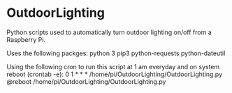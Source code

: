 # OutdoorLighting
Python scripts used to automatically turn outdoor lighting on/off from a Raspberry Pi.

Uses the following packges:
python 3
pip3
python-requests
python-dateutil

Using the following cron to run this script at 1 am everyday and on system reboot (crontab -e):
0 1 * * * /home/pi/OutdoorLighting/OutdoorLighting.py
@reboot /home/pi/OutdoorLighting/OutdoorLighting.py
